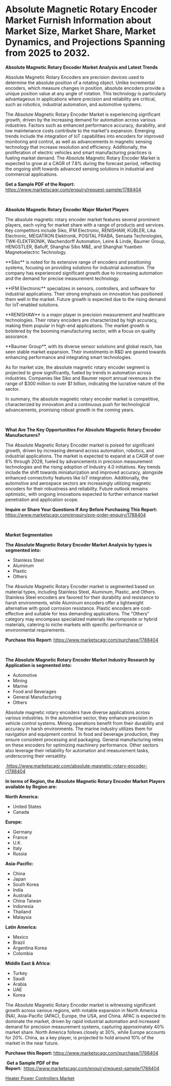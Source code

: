 <p><h1>Absolute Magnetic Rotary Encoder Market Furnish Information about Market Size, Market Share, Market Dynamics, and Projections Spanning from 2025 to 2032.</h1></p><p><strong>Absolute Magnetic Rotary Encoder Market Analysis and Latest Trends</strong></p>
<p><p>Absolute Magnetic Rotary Encoders are precision devices used to determine the absolute position of a rotating object. Unlike incremental encoders, which measure changes in position, absolute encoders provide a unique position value at any angle of rotation. This technology is particularly advantageous in applications where precision and reliability are critical, such as robotics, industrial automation, and automotive systems. </p><p>The Absolute Magnetic Rotary Encoder Market is experiencing significant growth, driven by the increasing demand for automation across various industries. Factors such as enhanced performance accuracy, durability, and low maintenance costs contribute to the market's expansion. Emerging trends include the integration of IoT capabilities into encoders for improved monitoring and control, as well as advancements in magnetic sensing technology that increase resolution and efficiency. Additionally, the proliferation of electric vehicles and smart manufacturing practices is fueling market demand. The Absolute Magnetic Rotary Encoder Market is expected to grow at a CAGR of 7.8% during the forecast period, reflecting the ongoing shift towards advanced sensing solutions in industrial and commercial applications.</p></p>
<p><strong>Get a Sample PDF of the Report:&nbsp;</strong> <a href="https://www.marketscagr.com/enquiry/request-sample/1788404?utm_campaign=2460&utm_medium=2&utm_source=Github&utm_content=ia&utm_term=13022025&utm_id=absolute-magnetic-rotary-encoder">https://www.marketscagr.com/enquiry/request-sample/1788404</a></p>
<p>&nbsp;</p>
<p><strong>Absolute Magnetic Rotary Encoder Major Market Players</strong></p>
<p><p>The absolute magnetic rotary encoder market features several prominent players, each vying for market share with a range of products and services. Key competitors include Siko, IFM Electronic, RENISHAW, KÜBLER, Lika Electronic, MEGATRON Elektronik, POSITAL FRABA, Sensata Technologies, TWK-ELEKTRONIK, Wachendorff Automation, Leine & Linde, Baumer Group, HENGSTLER, Balluff, Shanghai Sibo M&E, and Shanghai Yuanben Magnetoelectric Technology.</p><p>**Siko** is noted for its extensive range of encoders and positioning systems, focusing on providing solutions for industrial automation. The company has experienced significant growth due to increasing automation and the demand for precise measurement technology.</p><p>**IFM Electronic** specializes in sensors, controllers, and software for industrial applications. Their strong emphasis on innovation has positioned them well in the market. Future growth is expected due to the rising demand for IoT-enabled solutions.</p><p>**RENISHAW** is a major player in precision measurement and healthcare technologies. Their rotary encoders are characterized by high accuracy, making them popular in high-end applications. The market growth is bolstered by the booming manufacturing sector, with a focus on quality assurance.</p><p>**Baumer Group**, with its diverse sensor solutions and global reach, has seen stable market expansion. Their investments in R&D are geared towards enhancing performance and integrating smart technologies.</p><p>As for market size, the absolute magnetic rotary encoder segment is projected to grow significantly, fueled by trends in automation across industries. Companies like Siko and Baumer report annual revenues in the range of $300 million to over $1 billion, indicating the lucrative nature of the sector.</p><p>In summary, the absolute magnetic rotary encoder market is competitive, characterized by innovation and a continuous push for technological advancements, promising robust growth in the coming years.</p></p>
<p>&nbsp;</p>
<p><strong>What Are The Key Opportunities For Absolute Magnetic Rotary Encoder Manufacturers?</strong></p>
<p><p>The Absolute Magnetic Rotary Encoder market is poised for significant growth, driven by increasing demand across automation, robotics, and industrial applications. The market is expected to expand at a CAGR of over 6% through 2028, fueled by advancements in precision measurement technologies and the rising adoption of Industry 4.0 initiatives. Key trends include the shift towards miniaturization and improved accuracy, alongside enhanced connectivity features like IoT integration. Additionally, the automotive and aerospace sectors are increasingly utilizing magnetic encoders for their robustness and reliability. Future outlook remains optimistic, with ongoing innovations expected to further enhance market penetration and application scope.</p></p>
<p><strong>Inquire or Share Your Questions If Any Before Purchasing This Report:</strong> <a href="https://www.marketscagr.com/enquiry/pre-order-enquiry/1788404?utm_campaign=2460&utm_medium=2&utm_source=Github&utm_content=ia&utm_term=13022025&utm_id=absolute-magnetic-rotary-encoder">https://www.marketscagr.com/enquiry/pre-order-enquiry/1788404</a></p>
<p>&nbsp;</p>
<p><strong>Market Segmentation</strong></p>
<p><strong>The Absolute Magnetic Rotary Encoder Market Analysis by types is segmented into:</strong></p>
<p><ul><li>Stainless Steel</li><li>Aluminum</li><li>Plastic</li><li>Others</li></ul></p>
<p><p>The Absolute Magnetic Rotary Encoder market is segmented based on material types, including Stainless Steel, Aluminum, Plastic, and Others. Stainless Steel encoders are favored for their durability and resistance to harsh environments, while Aluminum encoders offer a lightweight alternative with good corrosion resistance. Plastic encoders are cost-effective and suitable for less demanding applications. The "Others" category may encompass specialized materials like composite or hybrid materials, catering to niche markets with specific performance or environmental requirements.</p></p>
<p><strong>Purchase this Report:&nbsp;</strong><a href="https://www.marketscagr.com/purchase/1788404?utm_campaign=2460&utm_medium=2&utm_source=Github&utm_content=ia&utm_term=13022025&utm_id=absolute-magnetic-rotary-encoder">https://www.marketscagr.com/purchase/1788404</a></p>
<p>&nbsp;</p>
<p><strong>The Absolute Magnetic Rotary Encoder Market Industry Research by Application is segmented into:</strong></p>
<p><ul><li>Automotive</li><li>Mining</li><li>Marine</li><li>Food and Beverages</li><li>General Manufacturing</li><li>Others</li></ul></p>
<p><p>Absolute magnetic rotary encoders have diverse applications across various industries. In the automotive sector, they enhance precision in vehicle control systems. Mining operations benefit from their durability and accuracy in harsh environments. The marine industry utilizes them for navigation and equipment control. In food and beverage production, they ensure consistent processing and packaging. General manufacturing relies on these encoders for optimizing machinery performance. Other sectors also leverage their reliability for automation and measurement tasks, underscoring their versatility.</p></p>
<p><a href="https://www.marketscagr.com/absolute-magnetic-rotary-encoder-r1788404?utm_campaign=2460&utm_medium=2&utm_source=Github&utm_content=ia&utm_term=13022025&utm_id=absolute-magnetic-rotary-encoder">&nbsp;https://www.marketscagr.com/absolute-magnetic-rotary-encoder-r1788404</a></p>
<p><strong>In terms of Region, the Absolute Magnetic Rotary Encoder Market Players available by Region are:</strong></p>
<p>
    <p> <strong> North America: </strong>
        <ul>
            <li>United States</li>
            <li>Canada</li>
        </ul>
        </p> 
    <p> <strong> Europe: </strong>
        <ul>
            <li>Germany</li>
            <li>France</li>
            <li>U.K.</li>
            <li>Italy</li>
            <li>Russia</li>
        </ul>
        </p> 
    <p> <strong> Asia-Pacific: </strong>
        <ul>
            <li>China</li>
            <li>Japan</li>
            <li>South Korea</li>
            <li>India</li>
            <li>Australia</li>
            <li>China Taiwan</li>
            <li>Indonesia</li>
            <li>Thailand</li>
            <li>Malaysia</li>
        </ul>
        </p> 
    <p> <strong> Latin America: </strong>
        <ul>
            <li>Mexico</li>
            <li>Brazil</li>
            <li>Argentina Korea</li>
            <li>Colombia</li>
        </ul>
        </p> 
    <p> <strong> Middle East & Africa: </strong>
        <ul>
            <li>Turkey</li>
            <li>Saudi</li>
            <li>Arabia</li>
            <li>UAE</li>
            <li>Korea</li>
        </ul>
    </p>
    </p>
<p><p>The Absolute Magnetic Rotary Encoder market is witnessing significant growth across various regions, with notable expansion in North America (NA), Asia-Pacific (APAC), Europe, the USA, and China. APAC is expected to dominate the market, driven by rapid industrial automation and increased demand for precision measurement systems, capturing approximately 40% market share. North America follows closely at 30%, while Europe accounts for 20%. China, as a key player, is projected to hold around 10% of the market in the near future.</p></p>
<p><strong>Purchase this Report: </strong><a href="https://www.marketscagr.com/purchase/1788404?utm_campaign=2460&utm_medium=2&utm_source=Github&utm_content=ia&utm_term=13022025&utm_id=absolute-magnetic-rotary-encoder">https://www.marketscagr.com/purchase/1788404</a></p>
<p>&nbsp;<strong>Get a Sample PDF of the Report:&nbsp;&nbsp;</strong><a href="https://www.marketscagr.com/enquiry/request-sample/1788404?utm_campaign=2460&utm_medium=2&utm_source=Github&utm_content=ia&utm_term=13022025&utm_id=absolute-magnetic-rotary-encoder">https://www.marketscagr.com/enquiry/request-sample/1788404</a></p>
<p><strong></strong></p>
<p><p><a href="https://github.com/lvaill871987/Market-Research-Report-List-1/blob/main/heater-power-controllers-market.md?utm_campaign=2460&utm_medium=2&utm_source=Github&utm_content=ia&utm_term=13022025&utm_id=absolute-magnetic-rotary-encoder">Heater Power Controllers Market</a></p></p>